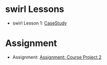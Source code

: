 # swirl Lessons

- swirl Lesson 1: [CaseStudy](https://luisangelmendozavelasco.github.io/Data_Science_Specialization/Data_Science-Foundations_using_R_Specialization/Exploratory_Data_Analysis/Week4/swirl_Lesson_1-CaseStudy.nb.html)

# Assignment

- Assignment: [Assignment: Course Project 2](https://luisangelmendozavelasco.github.io/Data_Science_Specialization/Data_Science-Foundations_using_R_Specialization/Exploratory_Data_Analysis/Week4/Assignment_2-Course_Project_2.nb.html)